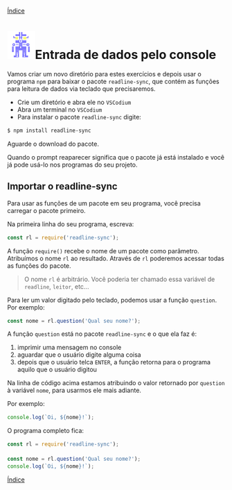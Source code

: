 [Índice](README.md)

# ![Robô](img/robof-64px.png)Entrada de dados pelo console

Vamos criar um novo diretório para estes exercícios e depois usar o programa `npm` para baixar o pacote `readline-sync`, que contém as funções para leitura de dados via teclado que precisaremos.

- Crie um diretório e abra ele no `VSCodium`
- Abra um terminal no `VSCodium`
- Para instalar o pacote `readline-sync` digite:

```bash
$ npm install readline-sync
```

Aguarde o download do pacote.

Quando o prompt reaparecer significa que o pacote já está instalado e você já pode usá-lo nos programas do seu projeto.

## Importar o readline-sync

Para usar as funções de um pacote em seu programa, você precisa carregar o pacote primeiro.

Na primeira linha do seu programa, escreva:

```js
const rl = require('readline-sync');
```

A função `require()` recebe o nome de um pacote como parâmetro. Atribuímos o nome `rl` ao resultado. Através de `rl` poderemos acessar todas as funções do pacote. 

> O nome `rl` é arbitrário. Você poderia ter chamado essa variável de `readline`, `leitor`, etc...

Para ler um valor digitado pelo teclado, podemos usar a função `question`. Por exemplo:

```js
const nome = rl.question('Qual seu nome?');
```

A função `question` está no pacote `readline-sync` e o que ela faz é:

1. imprimir uma mensagem no console
1. aguardar que o usuário digite alguma coisa
1. depois que o usuário telca `ENTER`, a função retorna para o programa aquilo que o usuário digitou 

Na linha de código acima estamos atribuindo o valor retornado por `question` à variável `nome`, para usarmos ele mais adiante.

Por exemplo:

```js
console.log(`Oi, ${nome}!`);
```

O programa completo fica:

```js
const rl = require('readline-sync');

const nome = rl.question('Qual seu nome?');
console.log(`Oi, ${nome}!`);
```

[Índice](README.md)